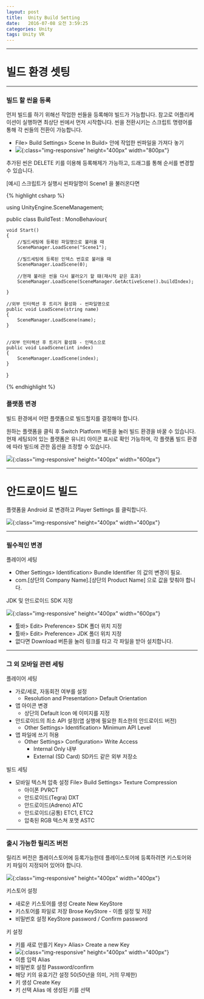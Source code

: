 ```yaml
---
layout: post
title:  Unity Build Setting 
date:   2016-07-08 오전 3:59:25  
categories: Unity
tags: Unity VR
---
```

- - -

# 빌드 환경 셋팅

- - -

### 빌드 할 씬을 등록
먼저 빌드를 하기 위해선 작업한 씬들을 등록해야 빌드가 가능합니다. 참고로 어플리케이션이 실행하면 최상단 씬에서 먼저 시작합니다. 씬을 전환시키는 스크립트 명령어를 통해 각 씬들의 전환이 가능합니다.

- File> Build Settings> Scene In Build> 안에 작업한 씬파일을 가져다 놓기
-  ![]({{site.url}}/downloads/unity-buildinscene.png ){:class="img-responsive" height="400px" width="800px"}

추가된 씬은 DELETE 키를 이용해 등록해제가 가능하고, 드래그를 통해 순서를 변경할 수 있습니다.
  

[예시] 스크립트가 실행시 씬파일명이 Scene1 을 불러온다면  

{% highlight csharp %}

using UnityEngine.SceneManagement;

public class BuildTest : MonoBehaviour{

	void Start()
	{
		//빌드세팅에 등록된 파일명으로 불러올 때
		SceneManager.LoadScene("Scene1");

		//빌드세팅에 등록된 인덱스 번호로 불러올 때
		SceneManager.LoadScene(0);

		//현재 불러온 씬을 다시 불러오기 할 떄(재시작 같은 효과)
 		SceneManager.LoadScene(SceneManager.GetActiveScene().buildIndex);

	}

	//외부 인터렉션 후 트리거 활성화 - 씬파일명으로
	public void LoadScene(string name)
	{
		SceneManager.LoadScene(name);
	}


	//외부 인터렉션 후 트리거 활성화 - 인덱스으로
	public void LoadScene(int index)
	{
		SceneManager.LoadScene(index);
	}

}

{% endhighlight %}


### 플랫폼 변경

빌드 환경에서 어떤 플랫폼으로 빌드할지를 결정해야 합니다.

원하는 플랫폼을 클릭 후 Switch Platform 버튼을 눌러 빌드 환경을 바꿀 수 있습니다. 현재 세팅되어 있는 플랫폼은 유니티 아이콘 표시로 확인 가능하며, 각 플랫폼 빌드 환경에 따라 빌드에 관한 옵션을 조정할 수 있습니다. 
 

![]({{site.url}}/downloads/unity-build-platform.png ){:class="img-responsive" height="400px" width="600px"}

- - -

# 안드로이드 빌드

플랫폼을 Android 로 변경하고 Player Settings 를 클릭합니다.

![]({{site.url}}/downloads/unity-build-playersetting.png ){:class="img-responsive" height="400px" width="400px"}

- - -

### 필수적인 변경 

플레이어 세팅
- Other Settings> Identification> Bundle Identifier 의 값의 변경이 필요.
- com.[상단의 Company Name].[상단의 Product Name] 으로 값을 맞춰야 합니다.

JDK 및 안드로이드 SDK 지정

![]({{site.url}}/downloads/unity-buildinscene.png ){:class="img-responsive" height="400px" width="600px"}

-  툴바> Edit> Preference> SDK 폴더 위치 지정
-  툴바> Edit> Preference> JDK 폴더 위치 지정
-  없다면 Download 버튼을 눌러 링크를 타고 각 파일을 받아 설치합니다.

- - -

### 그 외 모바일 관련 세팅

플레이어 세팅

- 가로/세로, 자동회전 여부를 설정
	- Resolution and Presentation> Default Orientation
- 앱 아이콘 변경
	- 상단의 Default Icon 에 이미지를 지정
- 안드로이드의 최소 API 설정(앱 실행에 필요한 최소한의 안드로이드 버전)
	- Other Settings> Identification> Minimum API Level
- 앱 파일에 쓰기 허용
	- Other Settings> Configuration> Write Access
		- Internal Only 내부
		- External (SD Card) SD카드 같은 외부 저장소
		
빌드 세팅

- 모바일 텍스쳐 압축 설정 File> Build Settings> Texture Compression
	- 아이폰 PVRCT
	- 안드로이드(Tegra) DXT
	- 안드로이드(Adreno) ATC
	- 안드로이드(공통) ETC1, ETC2
	- 압축된 RGB 텍스쳐 포맷 ASTC

- - -


### 출시 가능한 릴리즈 버전

릴리즈 버전은 플레이스토어에 등록가능한데 플레이스토어에 등록하려면 키스토어와 키 파일이 지정되어 있어야 합니다.

![]({{site.url}}/downloads/unity-build-publish-setting.png ){:class="img-responsive" height="400px" width="400px"}

키스토어 설정

- 새로운 키스토어를 생성 Create New KeyStore
- 키스토어를 파일로 저장 Brose KeyStore - 이름 설정 및 저장
- 비밀번호 설정 KeyStore password / Confirm password

키 설정

- 키를 새로 만를기 Key> Alias> Create a new Key
- ![]({{site.url}}/downloads/unity-build-createKey.png ){:class="img-responsive" height="400px" width="400px"}
- 이름 입력 Alias
- 비밀번호 설정 Password/confirm
- 해당 키의 유효기간 설정 50(50년을 의미, 거의 무제한)
- 키 생성 Create Key
- 키 선택 Alias 에 생성된 키를 선택

